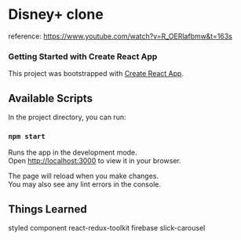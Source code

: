 # Disney+ clone
reference: https://www.youtube.com/watch?v=R_OERlafbmw&t=163s
### Getting Started with Create React App

This project was bootstrapped with [Create React App](https://github.com/facebook/create-react-app).

## Available Scripts

In the project directory, you can run:

### `npm start`

Runs the app in the development mode.\
Open [http://localhost:3000](http://localhost:3000) to view it in your browser.

The page will reload when you make changes.\
You may also see any lint errors in the console.

## Things Learned
styled component
react-redux-toolkit
firebase
slick-carousel
